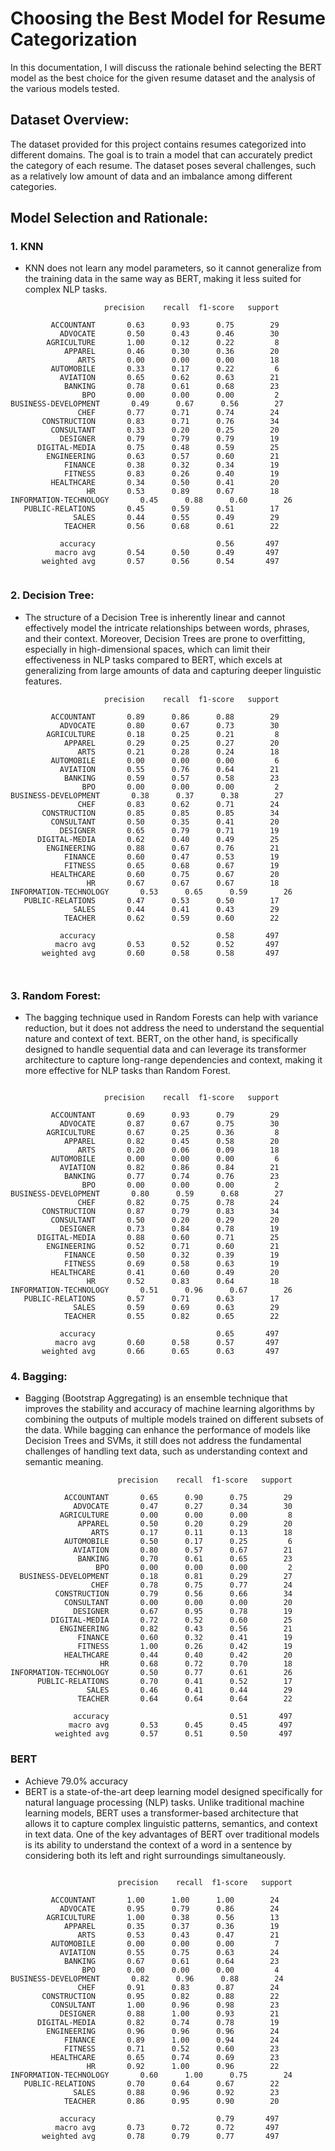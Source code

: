 # Choosing the Best Model for Resume Categorization

In this documentation, I will discuss the rationale behind selecting the BERT model as the best choice for the given resume dataset and the analysis of the various models tested.

## Dataset Overview:
The dataset provided for this project contains resumes categorized into different domains. The goal is to train a model that can accurately predict the category of each resume. The dataset poses several challenges, such as a relatively low amount of data and an imbalance among different categories.

## Model Selection and Rationale:

### 1. KNN

   -  KNN does not learn any model parameters, so it cannot generalize from the training data in the same way as BERT, making it less suited for complex NLP tasks.

   ```
                        precision    recall  f1-score   support

            ACCOUNTANT       0.63      0.93      0.75        29
              ADVOCATE       0.50      0.43      0.46        30
           AGRICULTURE       1.00      0.12      0.22         8
               APPAREL       0.46      0.30      0.36        20
                  ARTS       0.00      0.00      0.00        18
            AUTOMOBILE       0.33      0.17      0.22         6
              AVIATION       0.65      0.62      0.63        21
               BANKING       0.78      0.61      0.68        23
                   BPO       0.00      0.00      0.00         2
  BUSINESS-DEVELOPMENT       0.49      0.67      0.56        27
                  CHEF       0.77      0.71      0.74        24
          CONSTRUCTION       0.83      0.71      0.76        34
            CONSULTANT       0.33      0.20      0.25        20
              DESIGNER       0.79      0.79      0.79        19
         DIGITAL-MEDIA       0.75      0.48      0.59        25
           ENGINEERING       0.63      0.57      0.60        21
               FINANCE       0.38      0.32      0.34        19
               FITNESS       0.83      0.26      0.40        19
            HEALTHCARE       0.34      0.50      0.41        20
                    HR       0.53      0.89      0.67        18
INFORMATION-TECHNOLOGY       0.45      0.88      0.60        26
      PUBLIC-RELATIONS       0.45      0.59      0.51        17
                 SALES       0.44      0.55      0.49        29
               TEACHER       0.56      0.68      0.61        22

              accuracy                           0.56       497
             macro avg       0.54      0.50      0.49       497
          weighted avg       0.57      0.56      0.54       497


   ```

### 2. Decision Tree:
   - The structure of a Decision Tree is inherently linear and cannot effectively model the intricate relationships between words, phrases, and their context. Moreover, Decision Trees are prone to overfitting, especially in high-dimensional spaces, which can limit their effectiveness in NLP tasks compared to BERT, which excels at generalizing from large amounts of data and capturing deeper linguistic features.

   ```
                        precision    recall  f1-score   support

            ACCOUNTANT       0.89      0.86      0.88        29
              ADVOCATE       0.80      0.67      0.73        30
           AGRICULTURE       0.18      0.25      0.21         8
               APPAREL       0.29      0.25      0.27        20
                  ARTS       0.21      0.28      0.24        18
            AUTOMOBILE       0.00      0.00      0.00         6
              AVIATION       0.55      0.76      0.64        21
               BANKING       0.59      0.57      0.58        23
                   BPO       0.00      0.00      0.00         2
  BUSINESS-DEVELOPMENT       0.38      0.37      0.38        27
                  CHEF       0.83      0.62      0.71        24
          CONSTRUCTION       0.85      0.85      0.85        34
            CONSULTANT       0.50      0.35      0.41        20
              DESIGNER       0.65      0.79      0.71        19
         DIGITAL-MEDIA       0.62      0.40      0.49        25
           ENGINEERING       0.88      0.67      0.76        21
               FINANCE       0.60      0.47      0.53        19
               FITNESS       0.65      0.68      0.67        19
            HEALTHCARE       0.60      0.75      0.67        20
                    HR       0.67      0.67      0.67        18
INFORMATION-TECHNOLOGY       0.53      0.65      0.59        26
      PUBLIC-RELATIONS       0.47      0.53      0.50        17
                 SALES       0.44      0.41      0.43        29
               TEACHER       0.62      0.59      0.60        22

              accuracy                           0.58       497
             macro avg       0.53      0.52      0.52       497
          weighted avg       0.60      0.58      0.58       497



   ```

### 3. Random Forest:
   - The bagging technique used in Random Forests can help with variance reduction, but it does not address the need to understand the sequential nature and context of text. BERT, on the other hand, is specifically designed to handle sequential data and can leverage its transformer architecture to capture long-range dependencies and context, making it more effective for NLP tasks than Random Forest.

   ```

                        precision    recall  f1-score   support

            ACCOUNTANT       0.69      0.93      0.79        29
              ADVOCATE       0.87      0.67      0.75        30
           AGRICULTURE       0.67      0.25      0.36         8
               APPAREL       0.82      0.45      0.58        20
                  ARTS       0.20      0.06      0.09        18
            AUTOMOBILE       0.00      0.00      0.00         6
              AVIATION       0.82      0.86      0.84        21
               BANKING       0.77      0.74      0.76        23
                   BPO       0.00      0.00      0.00         2
  BUSINESS-DEVELOPMENT       0.80      0.59      0.68        27
                  CHEF       0.82      0.75      0.78        24
          CONSTRUCTION       0.87      0.79      0.83        34
            CONSULTANT       0.50      0.20      0.29        20
              DESIGNER       0.73      0.84      0.78        19
         DIGITAL-MEDIA       0.88      0.60      0.71        25
           ENGINEERING       0.52      0.71      0.60        21
               FINANCE       0.50      0.32      0.39        19
               FITNESS       0.69      0.58      0.63        19
            HEALTHCARE       0.41      0.60      0.49        20
                    HR       0.52      0.83      0.64        18
INFORMATION-TECHNOLOGY       0.51      0.96      0.67        26
      PUBLIC-RELATIONS       0.57      0.71      0.63        17
                 SALES       0.59      0.69      0.63        29
               TEACHER       0.55      0.82      0.65        22

              accuracy                           0.65       497
             macro avg       0.60      0.58      0.57       497
          weighted avg       0.66      0.65      0.63       497

   ```

### 4. Bagging:

   - Bagging (Bootstrap Aggregating) is an ensemble technique that improves the stability and accuracy of machine learning algorithms by combining the outputs of multiple models trained on different subsets of the data. While bagging can enhance the performance of models like Decision Trees and SVMs, it still does not address the fundamental challenges of handling text data, such as understanding context and semantic meaning.

```
                        precision    recall  f1-score   support

            ACCOUNTANT       0.65      0.90      0.75        29
              ADVOCATE       0.47      0.27      0.34        30
           AGRICULTURE       0.00      0.00      0.00         8
               APPAREL       0.50      0.20      0.29        20
                  ARTS       0.17      0.11      0.13        18
            AUTOMOBILE       0.50      0.17      0.25         6
              AVIATION       0.80      0.57      0.67        21
               BANKING       0.70      0.61      0.65        23
                   BPO       0.00      0.00      0.00         2
  BUSINESS-DEVELOPMENT       0.18      0.81      0.29        27
                  CHEF       0.78      0.75      0.77        24
          CONSTRUCTION       0.79      0.56      0.66        34
            CONSULTANT       0.00      0.00      0.00        20
              DESIGNER       0.67      0.95      0.78        19
         DIGITAL-MEDIA       0.72      0.52      0.60        25
           ENGINEERING       0.82      0.43      0.56        21
               FINANCE       0.60      0.32      0.41        19
               FITNESS       1.00      0.26      0.42        19
            HEALTHCARE       0.44      0.40      0.42        20
                    HR       0.68      0.72      0.70        18
INFORMATION-TECHNOLOGY       0.50      0.77      0.61        26
      PUBLIC-RELATIONS       0.70      0.41      0.52        17
                 SALES       0.46      0.41      0.44        29
               TEACHER       0.64      0.64      0.64        22

              accuracy                           0.51       497
             macro avg       0.53      0.45      0.45       497
          weighted avg       0.57      0.51      0.50       497

```


   ### BERT
   - Achieve 79.0% accuracy
   - BERT is a state-of-the-art deep learning model designed specifically for natural language processing (NLP) tasks. Unlike traditional machine learning models, BERT uses a transformer-based architecture that allows it to capture complex linguistic patterns, semantics, and context in text data. One of the key advantages of BERT over traditional models is its ability to understand the context of a word in a sentence by considering both its left and right surroundings simultaneously.
   ```

                           precision    recall  f1-score   support

            ACCOUNTANT       1.00      1.00      1.00        24
              ADVOCATE       0.95      0.79      0.86        24
           AGRICULTURE       1.00      0.38      0.56        13
               APPAREL       0.35      0.37      0.36        19
                  ARTS       0.53      0.43      0.47        21
            AUTOMOBILE       0.00      0.00      0.00         7
              AVIATION       0.55      0.75      0.63        24
               BANKING       0.67      0.61      0.64        23
                   BPO       0.00      0.00      0.00         4
  BUSINESS-DEVELOPMENT       0.82      0.96      0.88        24
                  CHEF       0.91      0.83      0.87        24
          CONSTRUCTION       0.95      0.82      0.88        22
            CONSULTANT       1.00      0.96      0.98        23
              DESIGNER       0.88      1.00      0.93        21
         DIGITAL-MEDIA       0.82      0.74      0.78        19
           ENGINEERING       0.96      0.96      0.96        24
               FINANCE       0.89      1.00      0.94        24
               FITNESS       0.71      0.52      0.60        23
            HEALTHCARE       0.65      0.74      0.69        23
                    HR       0.92      1.00      0.96        22
INFORMATION-TECHNOLOGY       0.60      1.00      0.75        24
      PUBLIC-RELATIONS       0.70      0.64      0.67        22
                 SALES       0.88      0.96      0.92        23
               TEACHER       0.86      0.95      0.90        20

              accuracy                           0.79       497
             macro avg       0.73      0.72      0.72       497
          weighted avg       0.78      0.79      0.77       497
```